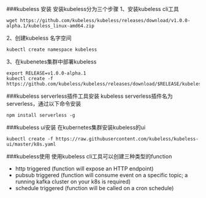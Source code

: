 ###kubeless 安装
安装kubeless分为三个步骤
1、安装kubeless cli工具
```
wget https://github.com/kubeless/kubeless/releases/download/v1.0.0-alpha.1/kubeless_linux-amd64.zip
```
2、创建kubeless 名字空间
```
kubectl create namespace kubeless
```
3、在kubenetes集群中部署kubeless
```
export RELEASE=v1.0.0-alpha.1
kubectl create -f https://github.com/kubeless/kubeless/releases/download/$RELEASE/kubeless-$RELEASE.yaml
```
###kubeless serverless插件工具安装
kubeless serverless插件名为serverless，通过以下命令安装
```
npm install serverless -g
```
###kubeless ui安装
在kubernetes集群安装kubeless的ui
```
kubectl create -f https://raw.githubusercontent.com/kubeless/kubeless-ui/master/k8s.yaml
```

###kubeless使用
使用kubeless cli工具可以创建三种类型的function
* http triggered (function will expose an HTTP endpoint)
* pubsub triggered (function will consume event on a specific topic; a running kafka cluster on your k8s is required)
* schedule triggered (function will be called on a cron schedule)